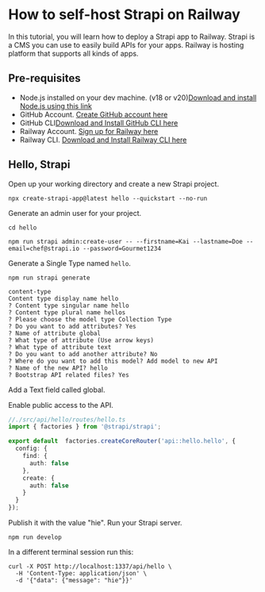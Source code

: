 # How to self-host Strapi on Railway

In this tutorial, you will learn how to deploy a Strapi app to Railway. Strapi is a CMS you can use to easily build APIs for your apps. Railway is hosting platform that supports all kinds of apps.

## Pre-requisites

- Node.js installed on your dev machine. (v18 or v20)[Download and install Node.js using this link](https://nodejs.org/en/download)
- GitHub Account. [Create GitHub account here](https://github.com/join)
- GitHub CLI[Download and Install GitHub CLI here](https://cli.github.com)
- Railway Account. [Sign up for Railway here](https://railway.com/login)
- Railway CLI. [Download and Install Railway CLI here](https://github.com/railwayapp/cli)

## Hello, Strapi

Open up your working directory and create a new Strapi project.
```shell
npx create-strapi-app@latest hello --quickstart --no-run
```

Generate an admin user for your project.
```shell
cd hello
```
```shell
npm run strapi admin:create-user -- --firstname=Kai --lastname=Doe --email=chef@strapi.io --password=Gourmet1234
```

Generate a Single Type named `hello`.
```shell
npm run strapi generate
```

```
content-type
Content type display name hello
? Content type singular name hello
? Content type plural name hellos
? Please choose the model type Collection Type
? Do you want to add attributes? Yes
? Name of attribute global
? What type of attribute (Use arrow keys)
? What type of attribute text
? Do you want to add another attribute? No
? Where do you want to add this model? Add model to new API
? Name of the new API? hello
? Bootstrap API related files? Yes
```

Add a Text field called global.

Enable public access to the API.
```ts
//./src/api/hello/routes/hello.ts
import { factories } from '@strapi/strapi';

export default  factories.createCoreRouter('api::hello.hello', {
  config: {
    find: {
      auth: false
    },
    create: {
      auth: false
    }
  }
});
```

Publish it with the value "hie". Run your Strapi server.
```shell
npm run develop
```

In a different terminal session run this:
```shell
curl -X POST http://localhost:1337/api/hello \
  -H 'Content-Type: application/json' \
  -d '{"data": {"message": "hie"}}'
```

